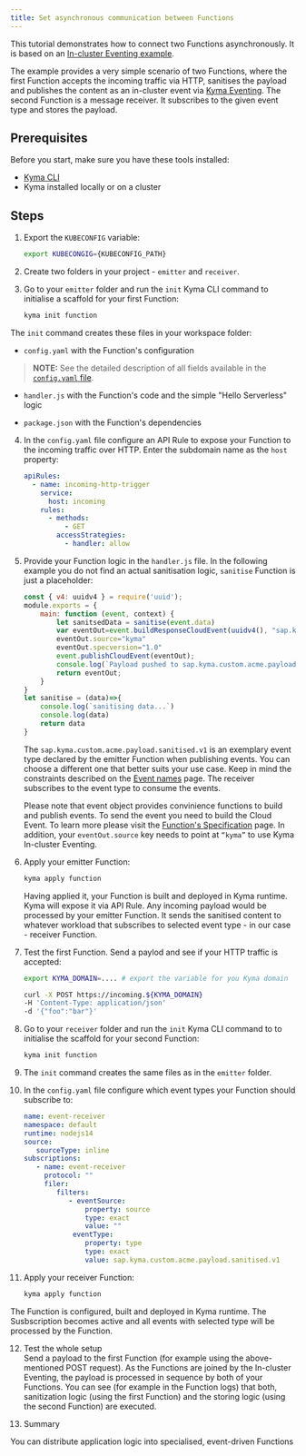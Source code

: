 ```yaml
---
title: Set asynchronous communication between Functions
---
```


This tutorial demonstrates how to connect two Functions asynchronously. It is based on an [In-cluster Eventing example](https://github.com/kyma-project/examples/pull/188).

The example provides a very simple scenario of two Functions, where the first Function accepts the incoming traffic via HTTP, sanitises the payload and publishes the content as an in-cluster event via [Kyma Eventing](https://kyma-project.io/docs/kyma/latest/01-overview/main-areas/eventing/).
The second Function is a message receiver. It subscribes to the given event type and stores the payload.

## Prerequisites

Before you start, make sure you have these tools installed:

- [Kyma CLI](https://github.com/kyma-project/cli)
- Kyma installed locally or on a cluster

## Steps

1. Export the `KUBECONFIG` variable:
   ```bash
   export KUBECONGIG={KUBECONFIG_PATH}
   ```
2. Create two folders in your project - `emitter` and `receiver`.
3. Go to your `emitter` folder and run the `init` Kyma CLI command to initialise a scaffold for your first Function:

   ```bash
   kyma init function
    ```

  The `init` command creates these files in your workspace folder:

  - `config.yaml`	with the Function's configuration

>**NOTE:** See the detailed description of all fields available in the [`config.yaml` file](../../05-technical-reference/svls-06-function-configuration-file.md).

  - `handler.js` with the Function's code and the simple "Hello Serverless" logic
  
  - `package.json` with the Function's dependencies

4. In the `config.yaml` file configure an API Rule to expose your Function to the incoming traffic over HTTP. Enter the subdomain name as the `host` property:

    ```yaml
    apiRules:
      - name: incoming-http-trigger
        service:
          host: incoming
        rules:
          - methods:
              - GET
            accessStrategies:
              - handler: allow
    ```

5. Provide your Function logic in the `handler.js` file. In the following example you do not find an actual sanitisation logic, `sanitise` Function is just a placeholder:

   ```js
   const { v4: uuidv4 } = require('uuid');
   module.exports = {
       main: function (event, context) {
           let sanitsedData = sanitise(event.data)
           var eventOut=event.buildResponseCloudEvent(uuidv4(), "sap.kyma.custom.acme.payload.sanitised.v1", sanitisedData);
           eventOut.source="kyma"
           eventOut.specversion="1.0"
           event.publishCloudEvent(eventOut);
           console.log(`Payload pushed to sap.kyma.custom.acme.payload.sanitised.v1`,eventOut)
           return eventOut;
       }
   }
   let sanitise = (data)=>{
       console.log(`sanitising data...`)
       console.log(data)
       return data
   }
   ```
   The `sap.kyma.custom.acme.payload.sanitised.v1` is an exemplary event type declared by the emitter Function when publishing events. You can choose a different one that better suits your use case. Keep in mind the constraints described on the [Event names](https://kyma-project.io/docs/kyma/latest/05-technical-reference/evnt-01-event-names) page. The receiver subscribes to the event type to consume the events.

   Please note that event object provides convinience functions to build and publish events. To send the event you need to build the Cloud Event. To learn more please visit the [Function's Specification](https://kyma-project.io/docs/kyma/latest/05-technical-reference/svls-08-function-specification#event-object-sdk) page. In addition, your `eventOut.source` key needs to point at `“kyma”` to use Kyma In-cluster Eventing.

6. Apply your emitter Function:

    ```bash
    kyma apply function
    ```
   Having applied it, your Function is built and deployed in Kyma runtime. Kyma will expose it via API Rule. Any incoming payload would be processed by your emitter Function. It sends the sanitised content to whatever workload that subscribes to selected event type - in our case - receiver Function.

7. Test the first Function. Send a paylod and see if your HTTP traffic is accepted:

      ```bash
      export KYMA_DOMAIN=.... # export the variable for you Kyma domain
      
      curl -X POST https://incoming.${KYMA_DOMAIN}
      -H 'Content-Type: application/json'
      -d '{"foo":"bar"}'
      ```

8. Go to your `receiver` folder and run the `init` Kyma CLI command to to initialise the scaffold for your second Function:
   ```bash
   kyma init function
   ```
9.  The `init` command creates the same files as in the `emitter` folder.
10. In the `config.yaml` file configure which event types your Function should subscribe to:
    ```yaml
    name: event-receiver
    namespace: default
    runtime: nodejs14
    source:
       sourceType: inline
    subscriptions:
       - name: event-receiver
         protocol: ""
         filer:
            filters:
               - eventSource:
                   property: source
                   type: exact
                   value: ""
                eventType:
                   property: type
                   type: exact
                   value: sap.kyma.custom.acme.payload.sanitised.v1
    ```
11.  Apply your receiver Function:
     ```bash
     kyma apply function
     ```
   The Function is configured, built and deployed in Kyma runtime. The Susbscription becomes active and all events with selected type will be processed by the Function.  

12.  Test the whole setup  
Send a payload to the first Function (for example using the above-mentioned POST request). As the Functions are joined by the In-cluster Eventing, the payload is processed in sequence by both of your Functions.
You can see (for example in the Function logs) that both, sanitization logic (using the first Function) and the storing logic (using the second Function) are executed.

13. Summary

You can distribute application logic into specialised, event-driven Functions
